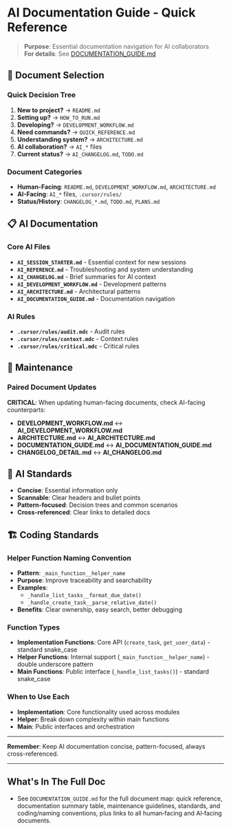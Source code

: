 # AI Documentation Guide - Quick Reference

> **Purpose**: Essential documentation navigation for AI collaborators  
> **For details**: See [DOCUMENTATION_GUIDE.md](DOCUMENTATION_GUIDE.md)

## 🚀 Document Selection

### **Quick Decision Tree**
1. **New to project?** → `README.md`
2. **Setting up?** → `HOW_TO_RUN.md`
3. **Developing?** → `DEVELOPMENT_WORKFLOW.md`
4. **Need commands?** → `QUICK_REFERENCE.md`
5. **Understanding system?** → `ARCHITECTURE.md`
6. **AI collaboration?** → `AI_*` files
7. **Current status?** → `AI_CHANGELOG.md`, `TODO.md`

### **Document Categories**
- **Human-Facing**: `README.md`, `DEVELOPMENT_WORKFLOW.md`, `ARCHITECTURE.md`
- **AI-Facing**: `AI_*` files, `.cursor/rules/`
- **Status/History**: `CHANGELOG_*.md`, `TODO.md`, `PLANS.md`

## 📋 AI Documentation

### **Core AI Files**
- **`AI_SESSION_STARTER.md`** - Essential context for new sessions
- **`AI_REFERENCE.md`** - Troubleshooting and system understanding
- **`AI_CHANGELOG.md`** - Brief summaries for AI context
- **`AI_DEVELOPMENT_WORKFLOW.md`** - Development patterns
- **`AI_ARCHITECTURE.md`** - Architectural patterns
- **`AI_DOCUMENTATION_GUIDE.md`** - Documentation navigation

### **AI Rules**
- **`.cursor/rules/audit.mdc`** - Audit rules
- **`.cursor/rules/context.mdc`** - Context rules
- **`.cursor/rules/critical.mdc`** - Critical rules

## 🔄 Maintenance

### **Paired Document Updates**
**CRITICAL**: When updating human-facing documents, check AI-facing counterparts:
- **DEVELOPMENT_WORKFLOW.md** ↔ **AI_DEVELOPMENT_WORKFLOW.md**
- **ARCHITECTURE.md** ↔ **AI_ARCHITECTURE.md**
- **DOCUMENTATION_GUIDE.md** ↔ **AI_DOCUMENTATION_GUIDE.md**
- **CHANGELOG_DETAIL.md** ↔ **AI_CHANGELOG.md**

## 🎯 AI Standards
- **Concise**: Essential information only
- **Scannable**: Clear headers and bullet points
- **Pattern-focused**: Decision trees and common scenarios
- **Cross-referenced**: Clear links to detailed docs

## 🏗️ Coding Standards

### **Helper Function Naming Convention**
- **Pattern**: `_main_function__helper_name`
- **Purpose**: Improve traceability and searchability
- **Examples**: 
  - `_handle_list_tasks__format_due_date()`
  - `_handle_create_task__parse_relative_date()`
- **Benefits**: Clear ownership, easy search, better debugging

### **Function Types**
- **Implementation Functions**: Core API (`create_task`, `get_user_data`) - standard snake_case
- **Helper Functions**: Internal support (`_main_function__helper_name`) - double underscore pattern
- **Main Functions**: Public interface (`_handle_list_tasks()`) - standard snake_case

### **When to Use Each**
- **Implementation**: Core functionality used across modules
- **Helper**: Break down complexity within main functions
- **Main**: Public interfaces and orchestration

---

**Remember**: Keep AI documentation concise, pattern-focused, always cross-referenced.

---

## What's In The Full Doc
- See `DOCUMENTATION_GUIDE.md` for the full document map: quick reference, documentation summary table, maintenance guidelines, standards, and coding/naming conventions, plus links to all human‑facing and AI‑facing documents.
